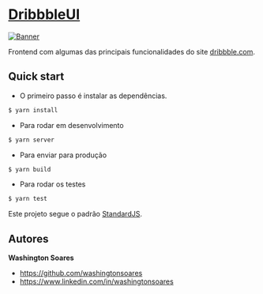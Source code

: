 # [DribbbleUI](https://dribbble-ui.herokuapp.com)

[![Banner](https://upload.wikimedia.org/wikipedia/commons/3/32/Dribbble_logo.png)](https://dribbble-ui.herokuapp.com)

Frontend com algumas das principais funcionalidades do site [dribbble.com](https://dribbble.com).

## Quick start

+ O primeiro passo é instalar as dependências.
>
```bash
$ yarn install
```
+ Para rodar em desenvolvimento
>
```bash
$ yarn server
```
+ Para enviar para produção
>
```bash
$ yarn build
```
+ Para rodar os testes
>
```bash
$ yarn test
```

Este projeto segue o padrão [StandardJS](https://standardjs.com).

## Autores

**Washington Soares**

+ https://github.com/washingtonsoares
+ https://www.linkedin.com/in/washingtonsoares
